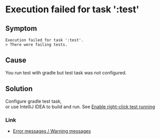 # Execution failed for task ':test'

## Symptom

```
Execution failed for task ':test'.
> There were failing tests.
```

## Cause

You run test with gradle but test task was not configured.

## Solution

Configure gradle test task,<br>
or use IntelliJ IDEA to build and run.
See [Enable right-click test running](../../../common/tool_settings/right_click_test_running.md)

### Link

- [Error messages / Warning messages](../error_warning_messages.md)

